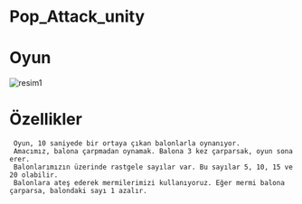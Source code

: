# Pop_Attack_unity

# Oyun
![resim1](https://github.com/furkancan2107/Pop_Attack_unity/blob/main/shoting.gif?raw=true)
# Özellikler
  
     Oyun, 10 saniyede bir ortaya çıkan balonlarla oynanıyor.
     Amacımız, balona çarpmadan oynamak. Balona 3 kez çarparsak, oyun sona erer.
     Balonlarımızın üzerinde rastgele sayılar var. Bu sayılar 5, 10, 15 ve 20 olabilir.
     Balonlara ateş ederek mermilerimizi kullanıyoruz. Eğer mermi balona çarparsa, balondaki sayı 1 azalır.
